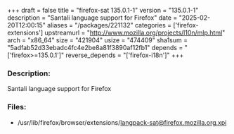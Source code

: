 +++
draft = false
title = "firefox-sat 135.0.1-1"
version = "135.0.1-1"
description = "Santali language support for Firefox"
date = "2025-02-20T12:00:15"
aliases = "/packages/221132"
categories = ['firefox-extensions']
upstreamurl = "http://www.mozilla.org/projects/l10n/mlp.html"
arch = "x86_64"
size = "421904"
usize = "474409"
sha1sum = "5adfab52d33ebadc4fc4e2be8a81f3890af12fb1"
depends = "['firefox>=135.0.1']"
reverse_depends = "['firefox-i18n']"
+++
### Description: 
Santali language support for Firefox

### Files: 
* /usr/lib/firefox/browser/extensions/langpack-sat@firefox.mozilla.org.xpi
